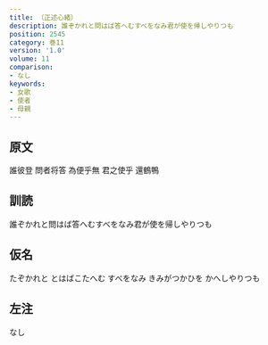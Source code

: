 ```yaml
---
title: （正述心緒）
description: 誰ぞかれと問はば答へむすべをなみ君が使を帰しやりつも
position: 2545
category: 巻11
version: '1.0'
volume: 11
comparison:
- なし
keywords:
- 女歌
- 使者
- 母親
---
```


## 原文

誰彼登 問者将答 為便乎無 君之使乎 還鶴鴨

## 訓読

誰ぞかれと問はば答へむすべをなみ君が使を帰しやりつも

## 仮名

たぞかれと とはばこたへむ すべをなみ きみがつかひを かへしやりつも

## 左注

なし
